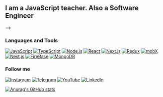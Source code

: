 <!-- [![Header](https://github.com/Gunit/Gunit/blob/main/assets/roman-synkevych-vXInUOv1n84-unsplash%201.png)](https://www.instagram.com/danilapanarin/) -->

## I am a JavaScript teacher. Also a Software Engineer

<!-- ### Latest YouTube videos

<!-- YOUTUBE:START -->
<!-- YOUTUBE:END --> -->

### Languages and Tools

[![JavaScript](https://img.shields.io/badge/-JavaScript-141919?style=for-the-badge&logo=javascript)](https://www.javascript.com/)
[![TypeScript](https://img.shields.io/badge/-TypeScript-141919?style=for-the-badge&logo=TypeScript)](https://www.typescriptlang.org/)
[![Node.js](https://img.shields.io/badge/-Node.js-141919?style=for-the-badge&logo=Node.js)](https://nodejs.org/en/)
[![React](https://img.shields.io/badge/-React-141919?style=for-the-badge&logo=React)](https://reactjs.org/)
[![Next.js](https://img.shields.io/badge/-Next.js-141919?style=for-the-badge&logo=Next.js)](https://nextjs.org/)
[![Redux](https://img.shields.io/badge/-Redux-141919?style=for-the-badge&logo=Redux)](https://redux.js.org/)
[![mobX](https://img.shields.io/badge/-mobX-141919?style=for-the-badge&logo=mobX)](https://mobx.js.org/README.html)
[![Nest.js](https://img.shields.io/badge/-Nest.js-141919?style=for-the-badge&logo=Nest.js)](https://nestjs.com/)
[![FireBase](https://img.shields.io/badge/-FireBase-141919?style=for-the-badge&logo=FireBase)](https://firebase.google.com/)
[![MongoDB](https://img.shields.io/badge/-MongoDB-141919?style=for-the-badge&logo=MongoDB)](https://www.mongodb.com/)

### Follow me

[![Instagram](https://img.shields.io/badge/-Instagram-141919?style=for-the-badge&logo=Instagram)](https://www.instagram.com/danilapanarin/)
[![Telegram](https://img.shields.io/badge/-Telegram-141919?style=for-the-badge&logo=Telegram)](https://t.me/Apollo0)
[![YouTube](https://img.shields.io/badge/-YouTube-141919?style=for-the-badge&logo=YouTube)](https://www.youtube.com/channel/UC8BTVj_9AmXq4RynzgOx8jA)
[![LinkedIn](https://img.shields.io/badge/-LinkedIn-141919?style=for-the-badge&logo=LinkedIn)](https://www.linkedin.com/in/danil-panarin-202893206/)


[![Anurag's GitHub stats](https://github-readme-stats.vercel.app/api?username=Gunit&show_icons=true)](https://github.com/anuraghazra/github-readme-stats)
